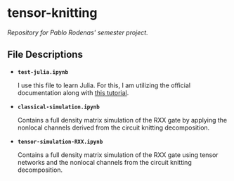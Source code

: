 # tensor-knitting

*Repository for Pablo Rodenas' semester project.*

## File Descriptions

- **`test-julia.ipynb`**
  
  I use this file to learn Julia. For this, I am utilizing the official documentation along with [this tutorial](https://github.com/mtfishman/ITensorTutorials.jl/blob/main/presentation/presentation.pdf). 

- **`classical-simulation.ipynb`**
  
  Contains a full density matrix simulation of the RXX gate by applying the nonlocal channels derived from the circuit knitting decomposition.

- **`tensor-simulation-RXX.ipynb`**
  
  Contains a full density matrix simulation of the RXX gate using tensor networks and the nonlocal channels from the circuit knitting decomposition.

